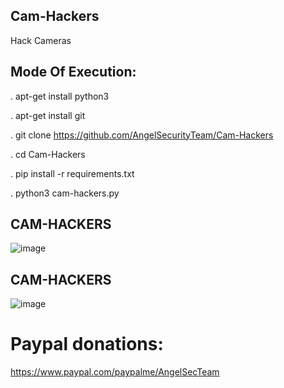 ##  Cam-Hackers
Hack Cameras

## Mode Of Execution:
. apt-get install python3

. apt-get install git

. git clone https://github.com/AngelSecurityTeam/Cam-Hackers

. cd Cam-Hackers

. pip install -r requirements.txt

. python3 cam-hackers.py

## CAM-HACKERS

![image](https://user-images.githubusercontent.com/114422566/194757152-59ee4a52-2671-4c4a-b006-edea35e7151d.png)
## CAM-HACKERS
![image](https://user-images.githubusercontent.com/114422566/194757178-d11e7ce1-3ebb-4023-87c2-19135756c2cf.png)
# Paypal donations:
https://www.paypal.com/paypalme/AngelSecTeam
